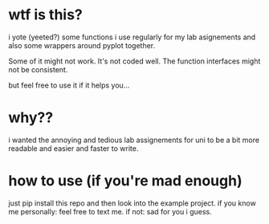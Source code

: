 # wtf is this?
i yote (yeeted?) some functions i use regularly for my lab asignements and also some wrappers around pyplot together.

Some of it might not work.
It's not coded well.
The function interfaces might not be consistent.

but feel free to use it if it helps you...


# why??
i wanted the annoying and tedious lab assignements for uni to be a bit more readable and easier and faster to write.


# how to use (if you're mad enough)
just pip install this repo and then look into the example project.
if you know me personally: feel free to text me. if not: sad for you i guess.